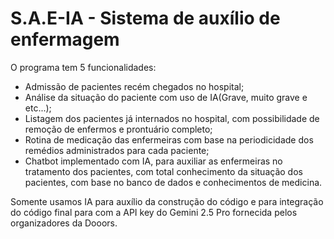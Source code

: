 # S.A.E-IA - Sistema de auxílio de enfermagem
O programa tem 5 funcionalidades:
-   Admissão de pacientes recém chegados no hospital;
-   Análise da situação do paciente com uso de IA(Grave, muito grave e etc...);
-   Listagem dos pacientes já internados no hospital, com possibilidade de remoção de enfermos e prontuário completo;
-   Rotina de medicação das enfermeiras com base na periodicidade dos remédios administrados para cada paciente;
-   Chatbot implementado com IA, para auxiliar as enfermeiras no tratamento dos pacientes, com total conhecimento da situação dos pacientes, com base no banco de dados e conhecimentos de medicina.


Somente usamos IA para auxílio da construção do código e para integração do código final para com a API key do Gemini 2.5 Pro fornecida pelos organizadores da Dooors.

